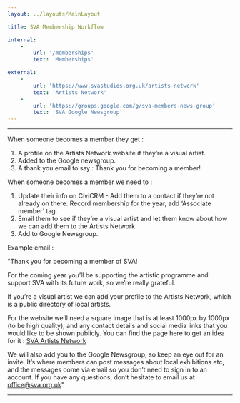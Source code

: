```yaml
---
layout: ../layouts/MainLayout

title: SVA Membership Workflow

internal:
    -
        url: '/memberships'
        text: 'Memberships'

external:
    -
        url: 'https://www.svastudios.org.uk/artists-network'
        text: 'Artists Network'
    -
        url: 'https://groups.google.com/g/sva-members-news-group'
        text: 'SVA Google Newsgroup'
---
```


***

When someone becomes a member they get :

1. A profile on the Artists Network website if they’re a visual artist.
2. Added to the Google newsgroup.
3. A thank you email to say : Thank you for becoming a member!

When someone becomes a member we need to :

1. Update their info on CiviCRM - Add them to a contact if they’re not already on there. Record membership for the year, add ‘Associate member’ tag.
2. Email them to see if they’re a visual artist and let them know about how we can add them to the Artists Network.
3. Add to Google Newsgroup.

Example email :

"Thank you for becoming a member of SVA!

For the coming year you’ll be supporting the artistic programme and support SVA with its future work, so we’re really grateful.

If you’re a visual artist we can add your profile to the Artists Network, which is a public directory of local artists.

For the website we’ll need a square image that is at least 1000px by 1000px (to be high quality), and any contact details and social media links that you would like to be shown publicly. You can find the page here to get an idea for it : [SVA Artists Network](https://www.svastudios.org.uk/artists-network)

We will also add you to the Google Newsgroup, so keep an eye out for an invite. It’s where members can post messages about local exhibitions etc, and the messages come via email so you don’t need to sign in to an account.
If you have any questions, don’t hesitate to email us at office@sva.org.uk"

***